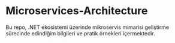 # Microservices-Architecture
Bu repo, .NET ekosistemi üzerinde mikroservis mimarisi geliştirme sürecinde edindiğim bilgileri ve pratik örnekleri içermektedir.
